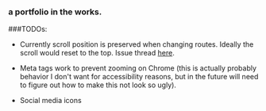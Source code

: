 ### a portfolio in the works.

###TODOs:

- Currently scroll position is preserved when changing routes. Ideally the scroll would reset to the top. Issue thread [here](https://github.com/ReactTraining/react-router/issues/2019).

- Meta tags work to prevent zooming on Chrome (this is actually probably behavior I don't want for accessibility reasons, but in the future will need to figure out how to make this not look so ugly).

- Social media icons